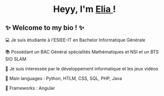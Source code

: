 <h1 align="center">Heyy, I'm <a href="https://fr.linkedin.com/in/elia-wu-36b92a236" target="blank">
Elia </a> ! </h1>

## ✨ Welcome to my bio ! ✨

💻 Je suis étudiante à l'ESIEE-IT en Bachelor Informatique Générale

📚 Possédant un BAC Général spécialités Mathématiques et NSI et un BTS SIO SLAM

📝 Je suis interessée par le développement informatique et les jeux vidéos

🌟 Main languages : Python, HTLM, CSS, SQL, PHP, Java

🌱 Frameworks : Angular



